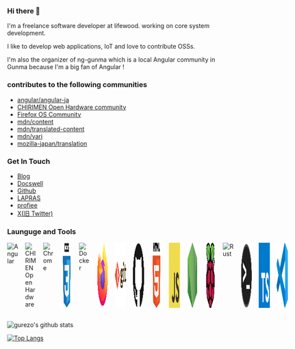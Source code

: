 ### Hi there 👋

I'm a freelance software developer at lifewood. working on core system development.

I like to develop web applications, IoT and love to contribute OSSs.

I'm also the organizer of ng-gunma which is a local Angular community in Gunma because I'm a big fan of Angular !

### contributes to the following communities

- [angular/angular-ja](https://github.com/angular/angular-ja)
- [CHIRIMEN Open Hardware community](https://github.com/chirimen-oh)
- [Firefox OS Community](https://github.com/fxosorg)
- [mdn/content](https://github.com/mdn/content)
- [mdn/translated-content](https://github.com/mdn/translated-content)
- [mdn/yari](https://github.com/mdn/yari)
- [mozilla-japan/translation](https://github.com/mozilla-japan/translation)

### Get In Touch

- [Blog](https://lifewood.hatenablog.com/)
- [Docswell](https://www.docswell.com/user/ic_lifewood)
- [Github](https://github.com/gurezo)
- [LAPRAS](https://lapras.com/public/ic_lifewood)
- [profiee](https://profiee.com/i/lifewood)
- [X(旧 Twitter)](https://twitter.com/ic_lifewood)

### Launguge and Tools

<div style="display:flex; gap: 16px 16px;">
  <img alt="Angular" src="https://avatars.githubusercontent.com/u/139426?s=48&v=4" width="26px" align="center"></a>
  <img alt="CHIRIMEN Open Hardware" src="https://avatars0.githubusercontent.com/u/18115652?s=60&v=4" width="26px" align="center"></a>
  <img alt="Chrome" src="https://avatars.githubusercontent.com/u/1778935?s=200&v=4" width="26px" align="center"></a>
  <img alt="CSS3" src="https://raw.githubusercontent.com/github/explore/80688e429a7d4ef2fca1e82350fe8e3517d3494d/topics/css/css.png" width="26px" align="center"></a>
  <img alt="Docker" src="https://avatars.githubusercontent.com/u/7739233?s=200&v=4" width="26px" align="center"></a>
  <img alt="Firefox" src="https://raw.githubusercontent.com/github/explore/361e2821e2dea67711cde99c9c40ed357061cf27/topics/firefox/firefox.png" width="26px" align="center"></a>
  <img alt="Git" src="https://raw.githubusercontent.com/github/explore/80688e429a7d4ef2fca1e82350fe8e3517d3494d/topics/git/git.png" width="26px" align="center"></a>
  <img alt="GitHub" src="https://raw.githubusercontent.com/github/explore/78df643247d429f6cc873026c0622819ad797942/topics/github/github.png" width="26px" align="center"></a>
  <img alt="HTML5" src="https://raw.githubusercontent.com/github/explore/80688e429a7d4ef2fca1e82350fe8e3517d3494d/topics/html/html.png" width="26px" align="center"></a>
  <img alt="JavaScript" src="https://raw.githubusercontent.com/github/explore/80688e429a7d4ef2fca1e82350fe8e3517d3494d/topics/javascript/javascript.png" width="26px" align="center"></a>
  <img alt="Node.js" src="https://raw.githubusercontent.com/github/explore/80688e429a7d4ef2fca1e82350fe8e3517d3494d/topics/nodejs/nodejs.png" width="26px" align="center"></a>
  <img alt="Rapsberry Pi" src="https://raw.githubusercontent.com/github/explore/80688e429a7d4ef2fca1e82350fe8e3517d3494d/topics/raspberry-pi/raspberry-pi.png" width="26px" align="center"></a>
  <img alt="Rust" src="https://avatars.githubusercontent.com/u/5430905?s=48&v=4" width="26px" align="center"></a>
  <img alt="Terminal" src="https://raw.githubusercontent.com/github/explore/80688e429a7d4ef2fca1e82350fe8e3517d3494d/topics/terminal/terminal.png" width="26px" align="center"></a>
  <img alt="Typescript" src="https://raw.githubusercontent.com/github/explore/80688e429a7d4ef2fca1e82350fe8e3517d3494d/topics/typescript/typescript.png" width="26px" align="center"></a>
  <img alt="Visual Studio Code" src="https://raw.githubusercontent.com/github/explore/80688e429a7d4ef2fca1e82350fe8e3517d3494d/topics/visual-studio-code/visual-studio-code.png" width="26px" align="center">
</div>
<br>

![gurezo's github stats](https://github-readme-stats.vercel.app/api?username=gurezo)

[![Top Langs](https://github-readme-stats.vercel.app/api/top-langs/?username=gurezo)](https://github.com/gurezo/github-readme-stats)

<!--
**gurezo/gurezo** is a ✨ _special_ ✨ repository because its `README.md` (this file) appears on your GitHub profile.

Here are some ideas to get you started:

- 🔭 I’m currently working on ...
- 🌱 I’m currently learning ...
- 👯 I’m looking to collaborate on ...
- 🤔 I’m looking for help with ...
- 💬 Ask me about ...
- 📫 How to reach me: ...
- 😄 Pronouns: ...
- ⚡ Fun fact: ...
-->
